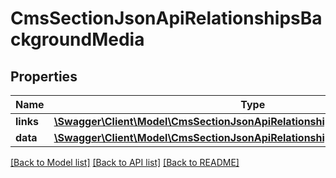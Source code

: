 # CmsSectionJsonApiRelationshipsBackgroundMedia

## Properties
Name | Type | Description | Notes
------------ | ------------- | ------------- | -------------
**links** | [**\Swagger\Client\Model\CmsSectionJsonApiRelationshipsBackgroundMediaLinks**](CmsSectionJsonApiRelationshipsBackgroundMediaLinks.md) |  | [optional] 
**data** | [**\Swagger\Client\Model\CmsSectionJsonApiRelationshipsBackgroundMediaData**](CmsSectionJsonApiRelationshipsBackgroundMediaData.md) |  | [optional] 

[[Back to Model list]](../../README.md#documentation-for-models) [[Back to API list]](../../README.md#documentation-for-api-endpoints) [[Back to README]](../../README.md)

